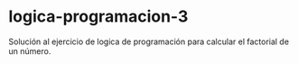 # logica-programacion-3
Solución al ejercicio de logica de programación para calcular el factorial de un número.
